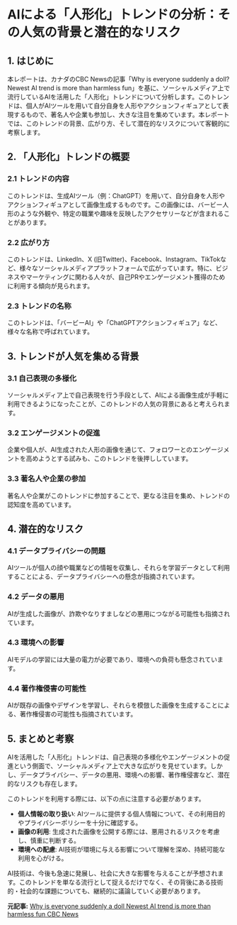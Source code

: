 # AIによる「人形化」トレンドの分析：その人気の背景と潜在的なリスク

## 1. はじめに

本レポートは、カナダのCBC Newsの記事「Why is everyone suddenly a doll? Newest AI trend is more than harmless fun」を基に、ソーシャルメディア上で流行しているAIを活用した「人形化」トレンドについて分析します。このトレンドは、個人がAIツールを用いて自分自身を人形やアクションフィギュアとして表現するもので、著名人や企業も参加し、大きな注目を集めています。本レポートでは、このトレンドの背景、広がり方、そして潜在的なリスクについて客観的に考察します。

## 2. 「人形化」トレンドの概要

### 2.1 トレンドの内容

このトレンドは、生成AIツール（例：ChatGPT）を用いて、自分自身を人形やアクションフィギュアとして画像生成するものです。この画像には、バービー人形のような外観や、特定の職業や趣味を反映したアクセサリーなどが含まれることがあります。

### 2.2 広がり方

このトレンドは、LinkedIn、X (旧Twitter)、Facebook、Instagram、TikTokなど、様々なソーシャルメディアプラットフォームで広がっています。特に、ビジネスやマーケティングに関わる人々が、自己PRやエンゲージメント獲得のために利用する傾向が見られます。

### 2.3 トレンドの名称

このトレンドは、「バービーAI」や「ChatGPTアクションフィギュア」など、様々な名称で呼ばれています。

## 3. トレンドが人気を集める背景

### 3.1 自己表現の多様化

ソーシャルメディア上で自己表現を行う手段として、AIによる画像生成が手軽に利用できるようになったことが、このトレンドの人気の背景にあると考えられます。

### 3.2 エンゲージメントの促進

企業や個人が、AI生成された人形の画像を通じて、フォロワーとのエンゲージメントを高めようとする試みも、このトレンドを後押ししています。

### 3.3 著名人や企業の参加

著名人や企業がこのトレンドに参加することで、更なる注目を集め、トレンドの認知度を高めています。

## 4. 潜在的なリスク

### 4.1 データプライバシーの問題

AIツールが個人の顔や職業などの情報を収集し、それらを学習データとして利用することによる、データプライバシーへの懸念が指摘されています。

### 4.2 データの悪用

AIが生成した画像が、詐欺やなりすましなどの悪用につながる可能性も指摘されています。

### 4.3 環境への影響

AIモデルの学習には大量の電力が必要であり、環境への負荷も懸念されています。

### 4.4 著作権侵害の可能性

AIが既存の画像やデザインを学習し、それらを模倣した画像を生成することによる、著作権侵害の可能性も指摘されています。

## 5. まとめと考察

AIを活用した「人形化」トレンドは、自己表現の多様化やエンゲージメントの促進という側面で、ソーシャルメディア上で大きな広がりを見せています。しかし、データプライバシー、データの悪用、環境への影響、著作権侵害など、潜在的なリスクも存在します。

このトレンドを利用する際には、以下の点に注意する必要があります。

* **個人情報の取り扱い**: AIツールに提供する個人情報について、その利用目的やプライバシーポリシーを十分に確認する。
* **画像の利用**: 生成された画像を公開する際には、悪用されるリスクを考慮し、慎重に判断する。
* **環境への配慮**: AI技術が環境に与える影響について理解を深め、持続可能な利用を心がける。

AI技術は、今後も急速に発展し、社会に大きな影響を与えることが予想されます。このトレンドを単なる流行として捉えるだけでなく、その背後にある技術的・社会的な課題についても、継続的に議論していく必要があります。


**元記事:** [Why is everyone suddenly a doll Newest AI trend is more than harmless fun CBC News](https://www.cbc.ca/news/canada/ai-chatgpt-action-dolls-1.7509494)